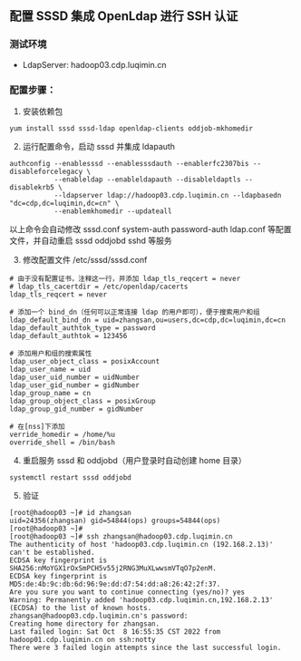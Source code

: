 ## 配置 SSSD 集成 OpenLdap 进行 SSH 认证

### 测试环境
* LdapServer: hadoop03.cdp.luqimin.cn

### 配置步骤：
1. 安装依赖包
```
yum install sssd sssd-ldap openldap-clients oddjob-mkhomedir
```
2. 运行配置命令，启动 sssd 并集成 ldapauth
```
authconfig --enablesssd --enablesssdauth --enablerfc2307bis --disableforcelegacy \
           --enableldap --enableldapauth --disableldaptls --disablekrb5 \
           --ldapserver ldap://hadoop03.cdp.luqimin.cn --ldapbasedn "dc=cdp,dc=luqimin,dc=cn" \
           --enablemkhomedir --updateall
```
以上命令会自动修改 sssd.conf system-auth password-auth ldap.conf 等配置文件，并自动重启 sssd oddjobd sshd 等服务  
  
3. 修改配置文件 /etc/sssd/sssd.conf
```
# 由于没有配置证书，注释这一行，并添加 ldap_tls_reqcert = never
# ldap_tls_cacertdir = /etc/openldap/cacerts
ldap_tls_reqcert = never

# 添加一个 bind_dn（任何可以正常连接 ldap 的用户即可），便于搜索用户和组
ldap_default_bind_dn = uid=zhangsan,ou=users,dc=cdp,dc=luqimin,dc=cn
ldap_default_authtok_type = password
ldap_default_authtok = 123456

# 添加用户和组的搜索属性
ldap_user_object_class = posixAccount
ldap_user_name = uid
ldap_user_uid_number = uidNumber
ldap_user_gid_number = gidNumber
ldap_group_name = cn
ldap_group_object_class = posixGroup
ldap_group_gid_number = gidNumber

# 在[nss]下添加
verride_homedir = /home/%u
override_shell = /bin/bash
```
4. 重启服务 sssd 和 oddjobd（用户登录时自动创建 home 目录）
```
systemctl restart sssd oddjobd
```
5. 验证
```
[root@hadoop03 ~]# id zhangsan
uid=24356(zhangsan) gid=54844(ops) groups=54844(ops)
[root@hadoop03 ~]#
[root@hadoop03 ~]# ssh zhangsan@hadoop03.cdp.luqimin.cn
The authenticity of host 'hadoop03.cdp.luqimin.cn (192.168.2.13)' can't be established.
ECDSA key fingerprint is SHA256:nMoYGX1rOxSmPCH5v55j2RNG3MuXLwwsmVTqO7p2enM.
ECDSA key fingerprint is MD5:de:4b:9c:db:6d:96:9e:dd:d7:54:dd:a8:26:42:2f:37.
Are you sure you want to continue connecting (yes/no)? yes
Warning: Permanently added 'hadoop03.cdp.luqimin.cn,192.168.2.13' (ECDSA) to the list of known hosts.
zhangsan@hadoop03.cdp.luqimin.cn's password:
Creating home directory for zhangsan.
Last failed login: Sat Oct  8 16:55:35 CST 2022 from hadoop01.cdp.luqimin.cn on ssh:notty
There were 3 failed login attempts since the last successful login.
```
